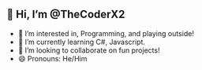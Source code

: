 ## 👋 Hi, I’m @TheCoderX2
- 👀 I’m interested in, Programming, and playing outside!
- 🌱 I’m currently learning C#, Javascript.
- 💞️ I’m looking to collaborate on fun projects!
- 😄 Pronouns: He/Him
